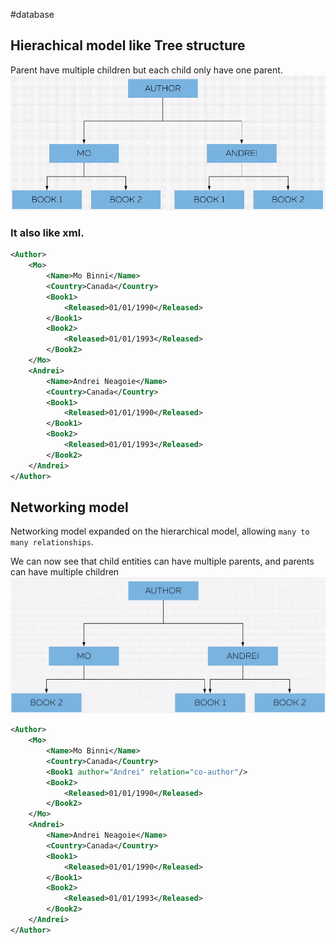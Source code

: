 #database 

## Hierachical model like Tree structure
Parent have multiple children but each child only have one parent.
![](Pasted%20image%2020240508191643.png)

### It also like xml.
```xml
<Author>
	<Mo>
		<Name>Mo Binni</Name>
		<Country>Canada</Country>
		<Book1>
			<Released>01/01/1990</Released>
		</Book1>
		<Book2>
			<Released>01/01/1993</Released>
		</Book2>
	</Mo>
	<Andrei>
		<Name>Andrei Neagoie</Name>
		<Country>Canada</Country>
		<Book1>
			<Released>01/01/1990</Released>
		</Book1>
		<Book2>
			<Released>01/01/1993</Released>
		</Book2>
	</Andrei>
</Author>
```

## Networking model
Networking model expanded on the hierarchical model, allowing `many to many relationships`.

We can now see that child entities can have multiple parents, and parents can have multiple children
![](Pasted%20image%2020240509143544.png)

```xml
<Author>
	<Mo>
		<Name>Mo Binni</Name>
		<Country>Canada</Country>
		<Book1 author="Andrei" relation="co-author"/>
		<Book2>
			<Released>01/01/1990</Released>
		</Book2>
	</Mo>
	<Andrei>
		<Name>Andrei Neagoie</Name>
		<Country>Canada</Country>
		<Book1>
			<Released>01/01/1990</Released>	
		</Book1>
		<Book2>
			<Released>01/01/1993</Released>
		</Book2>
	</Andrei>
</Author>
```